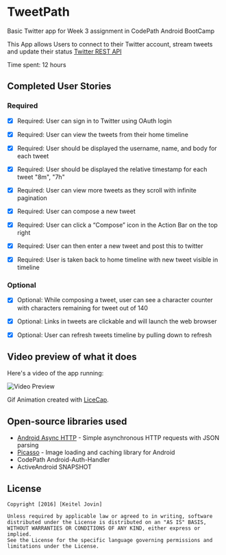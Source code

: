 # TweetPath
Basic Twitter app for Week 3 assignment in CodePath Android BootCamp

This App allows Users to connect to their Twitter account, stream tweets and update their status [Twitter REST API](https://dev.twitter.com/rest/public)

Time spent: 12 hours

## Completed User Stories

### Required
* [x] Required: User can sign in to Twitter using OAuth login
* [x] Required: User can view the tweets from their home timeline
* [x] Required: User should be displayed the username, name, and body for each tweet
* [x] Required: User should be displayed the relative timestamp for each tweet "8m", "7h"
* [x] Required: User can view more tweets as they scroll with infinite pagination
* [x] Required: User can compose a new tweet
* [x] Required: User can click a “Compose” icon in the Action Bar on the top right
* [x] Required: User can then enter a new tweet and post this to twitter
* [x] Required: User is taken back to home timeline with new tweet visible in timeline


### Optional
* [x] Optional: While composing a tweet, user can see a character counter with characters remaining for tweet out of 140
* [x] Optional: Links in tweets are clickable and will launch the web browser
* [x] Optional: User can refresh tweets timeline by pulling down to refresh
 

## Video preview of what it does
Here's a video of the app running:

<img src="https://github.com/KeitelDOG/TweetPath/blob/master/TweetPath.gif" title="Video Preview" alt="Video Preview">

Gif Animation created with [LiceCap](http://www.cockos.com/licecap/).

## Open-source libraries used

- [Android Async HTTP](https://github.com/loopj/android-async-http) - Simple asynchronous HTTP requests with JSON parsing
- [Picasso](http://square.github.io/picasso/) - Image loading and caching library for Android
- CodePath Android-Auth-Handler
- ActiveAndroid SNAPSHOT

## License

    Copyright [2016] [Keitel Jovin]

    Unless required by applicable law or agreed to in writing, software
    distributed under the License is distributed on an "AS IS" BASIS,
    WITHOUT WARRANTIES OR CONDITIONS OF ANY KIND, either express or implied.
    See the License for the specific language governing permissions and
    limitations under the License.

